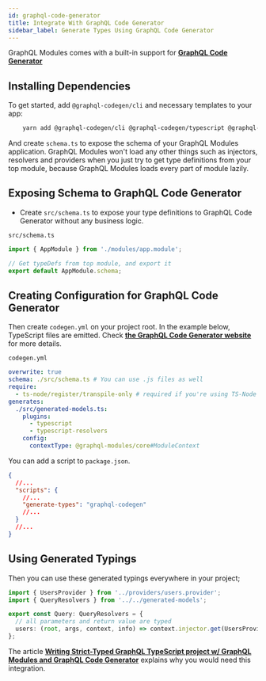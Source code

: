 ```yaml
---
id: graphql-code-generator
title: Integrate With GraphQL Code Generator
sidebar_label: Generate Types Using GraphQL Code Generator
---
```


GraphQL Modules comes with a built-in support for **[GraphQL Code Generator](https://graphql-code-generator.com)**

## Installing Dependencies

To get started, add `@graphql-codegen/cli` and necessary templates to your app:

```bash
    yarn add @graphql-codegen/cli @graphql-codegen/typescript @graphql-codegen/typescript-resolvers
```

And create `schema.ts` to expose the schema of your GraphQL Modules application.
GraphQL Modules won't load any other things such as injectors, resolvers and providers when you just try to get type definitions from your top module, because GraphQL Modules loads every part of module lazily.

## Exposing Schema to GraphQL Code Generator

- Create `src/schema.ts` to expose your type definitions to GraphQL Code Generator without any business logic.

`src/schema.ts`

```typescript
import { AppModule } from './modules/app.module';

// Get typeDefs from top module, and export it
export default AppModule.schema;
```

## Creating Configuration for GraphQL Code Generator

Then create `codegen.yml` on your project root.
In the example below, TypeScript files are emitted.
Check **[the GraphQL Code Generator website](https://graphql-code-generator.com/)** for more details.

`codegen.yml`

```yaml
overwrite: true
schema: ./src/schema.ts # You can use .js files as well
require:
  - ts-node/register/transpile-only # required if you're using TS-Node
generates:
  ./src/generated-models.ts:
    plugins:
      - typescript
      - typescript-resolvers
    config:
      contextType: @graphql-modules/core#ModuleContext
```

You can add a script to `package.json`.

```json
{
  //...
  "scripts": {
    //...
    "generate-types": "graphql-codegen"
    //...
  }
  //...
}
```

## Using Generated Typings

Then you can use these generated typings everywhere in your project;

```typescript
import { UsersProvider } from '../providers/users.provider';
import { QueryResolvers } from '../../generated-models';

export const Query: QueryResolvers = {
  // all parameters and return value are typed
  users: (root, args, context, info) => context.injector.get(UsersProvider).getUsers(args)
};
```

The article **[Writing Strict-Typed GraphQL TypeScript project w/ GraphQL Modules and GraphQL Code Generator](https://medium.com/p/c22f6caa17b8)** explains why you would need this integration.
